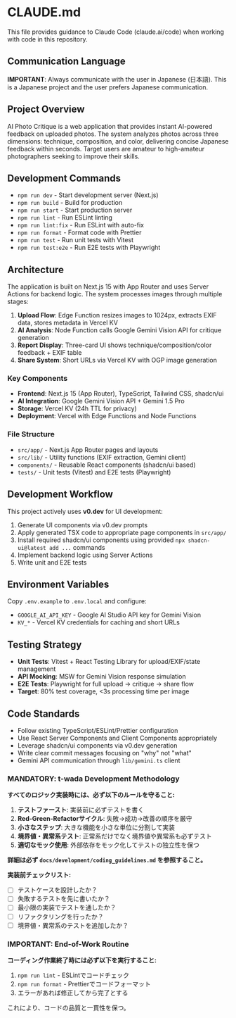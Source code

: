 # CLAUDE.md

This file provides guidance to Claude Code (claude.ai/code) when working with code in this repository.

## Communication Language

**IMPORTANT**: Always communicate with the user in Japanese (日本語). This is a Japanese project and the user prefers Japanese communication.

## Project Overview

AI Photo Critique is a web application that provides instant AI-powered feedback on uploaded photos. The system analyzes photos across three dimensions: technique, composition, and color, delivering concise Japanese feedback within seconds. Target users are amateur to high-amateur photographers seeking to improve their skills.

## Development Commands

- `npm run dev` - Start development server (Next.js)
- `npm run build` - Build for production
- `npm run start` - Start production server
- `npm run lint` - Run ESLint linting
- `npm run lint:fix` - Run ESLint with auto-fix
- `npm run format` - Format code with Prettier
- `npm run test` - Run unit tests with Vitest
- `npm run test:e2e` - Run E2E tests with Playwright

## Architecture

The application is built on Next.js 15 with App Router and uses Server Actions for backend logic. The system processes images through multiple stages:

1. **Upload Flow**: Edge Function resizes images to 1024px, extracts EXIF data, stores metadata in Vercel KV
2. **AI Analysis**: Node Function calls Google Gemini Vision API for critique generation
3. **Report Display**: Three-card UI shows technique/composition/color feedback + EXIF table
4. **Share System**: Short URLs via Vercel KV with OGP image generation

### Key Components

- **Frontend**: Next.js 15 (App Router), TypeScript, Tailwind CSS, shadcn/ui
- **AI Integration**: Google Gemini Vision API + Gemini 1.5 Pro
- **Storage**: Vercel KV (24h TTL for privacy)
- **Deployment**: Vercel with Edge Functions and Node Functions

### File Structure

- `src/app/` - Next.js App Router pages and layouts
- `src/lib/` - Utility functions (EXIF extraction, Gemini client)
- `components/` - Reusable React components (shadcn/ui based)
- `tests/` - Unit tests (Vitest) and E2E tests (Playwright)

## Development Workflow

This project actively uses **v0.dev** for UI development:

1. Generate UI components via v0.dev prompts
2. Apply generated TSX code to appropriate page components in `src/app/`
3. Install required shadcn/ui components using provided `npx shadcn-ui@latest add ...` commands
4. Implement backend logic using Server Actions
5. Write unit and E2E tests

## Environment Variables

Copy `.env.example` to `.env.local` and configure:

- `GOOGLE_AI_API_KEY` - Google AI Studio API key for Gemini Vision
- `KV_*` - Vercel KV credentials for caching and short URLs

## Testing Strategy

- **Unit Tests**: Vitest + React Testing Library for upload/EXIF/state management
- **API Mocking**: MSW for Gemini Vision response simulation
- **E2E Tests**: Playwright for full upload → critique → share flow
- **Target**: 80% test coverage, <3s processing time per image

## Code Standards

- Follow existing TypeScript/ESLint/Prettier configuration
- Use React Server Components and Client Components appropriately
- Leverage shadcn/ui components via v0.dev generation
- Write clear commit messages focusing on "why" not "what"
- Gemini API communication through `lib/gemini.ts` client

### **MANDATORY: t-wada Development Methodology**

**すべてのロジック実装時には、必ず以下のルールを守ること:**

1. **テストファースト**: 実装前に必ずテストを書く
2. **Red-Green-Refactorサイクル**: 失敗→成功→改善の順序を厳守
3. **小さなステップ**: 大きな機能を小さな単位に分割して実装
4. **境界値・異常系テスト**: 正常系だけでなく境界値や異常系も必ずテスト
5. **適切なモック使用**: 外部依存をモック化してテストの独立性を保つ

**詳細は必ず `docs/development/coding_guidelines.md` を参照すること。**

**実装前チェックリスト:**

- [ ] テストケースを設計したか？
- [ ] 失敗するテストを先に書いたか？
- [ ] 最小限の実装でテストを通したか？
- [ ] リファクタリングを行ったか？
- [ ] 境界値・異常系のテストを追加したか？

### **IMPORTANT: End-of-Work Routine**

**コーディング作業終了時には必ず以下を実行すること:**

1. `npm run lint` - ESLintでコードチェック
2. `npm run format` - Prettierでコードフォーマット
3. エラーがあれば修正してから完了とする

これにより、コードの品質と一貫性を保つ。
